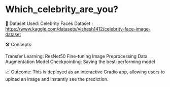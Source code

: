 # Which_celebrity_are_you?

📂 Dataset Used: 
Celebrity Faces Dataset : https://www.kaggle.com/datasets/vishesh1412/celebrity-face-image-dataset

🛠 Concepts:

Transfer Learning: ResNet50
Fine-tuning
Image Preprocessing
Data Augmentation
Model Checkpointing: Saving the best-performing model

📈 Outcome:
This is deployed as an interactive Gradio app, allowing users to upload an image and instantly see the prediction.
